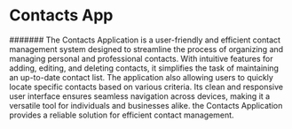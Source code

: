 # Contacts App
####### The Contacts Application is a user-friendly and efficient contact management system designed to streamline the process of organizing and managing personal and professional contacts. With intuitive features for adding, editing, and deleting contacts, it simplifies the task of maintaining an up-to-date contact list. The application also  allowing users to quickly locate specific contacts based on various criteria. Its clean and responsive user interface ensures seamless navigation across devices, making it a versatile tool for individuals and businesses alike. the Contacts Application provides a reliable solution for efficient contact management. 

